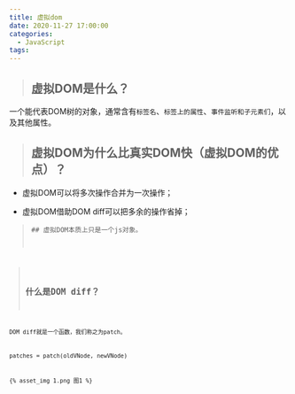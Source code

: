 ```yaml
---
title: 虚拟dom
date: 2020-11-27 17:00:00
categories:
  - JavaScript
tags: 
---
```


> ## 虚拟DOM是什么？

一个能代表DOM树的对象，通常含有<code>标签名</code>、<code>标签上的属性</code>、<code>事件监听和子元素们</code>，以及其他属性。

> ## 虚拟DOM为什么比真实DOM快（虚拟DOM的优点）？

+ 虚拟DOM可以将多次操作合并为一次操作；

+ 虚拟DOM借助DOM diff可以把多余的操作省掉；

> <code>## 虚拟DOM本质上只是一个js对象。<code>

> ## 什么是DOM diff？

DOM diff就是一个函数，我们称之为patch。 

patches = patch(oldVNode, newVNode)

{% asset_img 1.png 图1 %}



